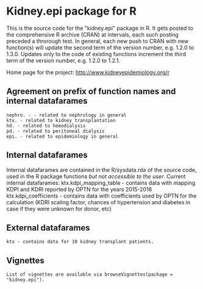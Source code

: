 # Kidney.epi package for R

This is the source code for the "kidney.epi" package in R. It gets posted to the comprehensive R archive (CRAN) at intervals, each such posting preceded a throrough test. In general, each new push to CRAN with new function(s) will update the second term of the version number, e.g. 1.2.0 to 1.3.0. Updates only to the code of existing functions increment the third term of the version number, e.g. 1.2.0 to 1.2.1.

Home page for the project: http://www.kidneyepidemiology.org/r 

## Agreement on prefix of function names and internal datafarames
	nephro. - - related to nephrology in general
	ktx. - related to kidney transplantation
	hd. - related to hemodialysis
	pd. - related to peritoneal dialysis
	epi. - related to epidemiology in general
	
## Internal datafarames
Internal datafarames are contained in the R/sysdata.rda of the source code, used in the R package functions *but not accessible to the user*.
Current internal datafarames:
	ktx.kdpi_mapping_table - contains data with mapping KDPI and KDRI reported by OPTN for the years 2015-2016 
	ktx.kdpi_coefficients - contains data with coefficients used by OPTN for the calculation (KDRI scaling factor, chances of hypertension and diabetes in case if they were unknown for donor, etc)

## External datafarames 
	ktx - contains data for 10 kidney transplant patients.
	
## Vignettes
	List of vignettes are available via browseVignettes(package = "kidney.epi").

